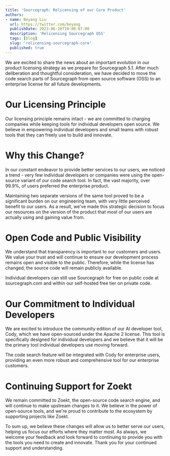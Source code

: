 ```yaml
---
title: 'Sourcegraph: Relicensing of our Core Product'
authors:
- name: Beyang Liu
  url: https://twitter.com/beyang
  publishDate: 2023-06-28T10:00-07:00
  description: 'Relicensing Sourcegraph OSS'
  tags: [blog]
  slug: 'relicensing-sourcegraph-core'
  published: true
---
```


We are excited to share the news about an important evolution in our product licensing strategy as we prepare for Sourcegraph 5.1. After much deliberation and thoughtful consideration, we have decided to move the code search parts of Sourcegraph from open source software (OSS) to an enterprise license for all future developments.

# Our Licensing Principle

Our licensing principle remains intact - we are committed to charging companies while keeping tools for individual developers open source. We believe in empowering individual developers and small teams with robust tools that they can freely use to build and innovate.

# Why this Change?

In our constant endeavor to provide better services to our users, we noticed a trend - very few individual developers or companies were using the open-source variant of our code search tool. In fact, the vast majority, over 99.9%, of users preferred the enterprise product.

Maintaining two separate versions of the same tool proved to be a significant burden on our engineering team, with very little perceived benefit to our users. As a result, we've made this strategic decision to focus our resources on the version of the product that most of our users are actually using and gaining value from.

# Open Code and Public Visibility

We understand that transparency is important to our customers and users. We value your trust and will continue to ensure our development process remains open and visible to the public. Therefore, while the license has changed, the source code will remain publicly available.

Individual developers can still use Sourcegraph for free on public code at sourcegraph.com and within our self-hosted free tier on private code.

# Our Commitment to Individual Developers

We are excited to introduce the community edition of our AI developer tool, Cody, which we have open-sourced under the Apache 2 license. This tool is specifically designed for individual developers and we believe that it will be the primary tool individual developers use moving forward.

The code search feature will be integrated with Cody for enterprise users, providing an even more robust and comprehensive tool for our enterprise customers.

# Continuing Support for Zoekt

We remain committed to Zoekt, the open-source code search engine, and will continue to make upstream changes to it. We believe in the power of open-source tools, and we're proud to contribute to the ecosystem by supporting projects like Zoekt.

To sum up, we believe these changes will allow us to better serve our users, helping us focus our efforts where they matter most. As always, we welcome your feedback and look forward to continuing to provide you with the tools you need to create and innovate. Thank you for your continued support and understanding.
